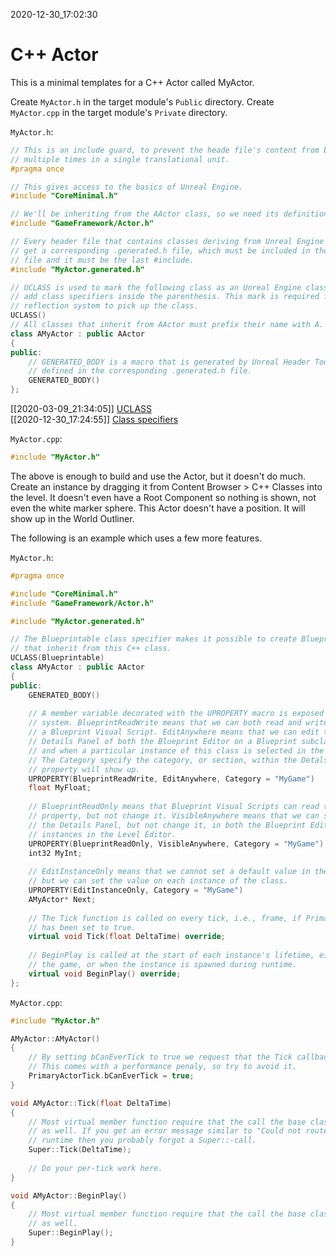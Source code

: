 2020-12-30_17:02:30

# C++ Actor

This is a minimal templates for a C++ Actor called MyActor.

Create `MyActor.h` in the target module's `Public` directory.
Create `MyActor.cpp` in the target module's `Private` directory.


`MyActor.h`:
```cpp
// This is an include guard, to prevent the heade file's content from being included
// multiple times in a single translational unit.
#pragma once

// This gives access to the basics of Unreal Engine.
#include "CoreMinimal.h"

// We'll be inheriting from the AActor class, so we need its definition.
#include "GameFramework/Actor.h"

// Every header file that contains classes deriving from Unreal Engine classes
// get a corresponding .generated.h file, which must be included in the header
// file and it must be the last #include.
#include "MyActor.generated.h"

// UCLASS is used to mark the following class as an Unreal Engine class. One may
// add class specifiers inside the parenthesis. This mark is required for the
// reflection system to pick up the class.
UCLASS()
// All classes that inherit from AActor must prefix their name with A.
class AMyActor : public AActor
{
public:
    // GENERATED_BODY is a macro that is generated by Unreal Header Tool and is
    // defined in the corresponding .generated.h file.
	GENERATED_BODY()
};
```

[[2020-03-09_21:34:05]] [UCLASS](./UCLASS.md)  
[[2020-12-30_17:24:55]] [Class specifiers](./Class%20specifiers.md)  

`MyActor.cpp`:
```cpp
#include "MyActor.h"
```

The above is enough to build and use the Actor, but it doesn't do much.
Create an instance by dragging it from Content Browser > C++ Classes into the level.
It doesn't even have a Root Component so nothing is shown, not even the white marker sphere.
This Actor doesn't have a position.
It will show up in the World Outliner.

The following is an example which uses a few more features.

`MyActor.h`:
```cpp
#pragma once

#include "CoreMinimal.h"
#include "GameFramework/Actor.h"

#include "MyActor.generated.h"

// The Blueprintable class specifier makes it possible to create Blueprint classes
// that inherit from this C++ class.
UCLASS(Blueprintable)
class AMyActor : public AActor
{
public:
	GENERATED_BODY()
    
    // A member variable decorated with the UPROPERTY macro is exposed to the reflection
    // system. BlueprintReadWrite means that we can both read and write this value from
    // a Blueprint Visual Script. EditAnywhere means that we can edit this value in the
    // Details Panel of both the Blueprint Editor on a Blueprint subclass of this type,
    // and when a particular instance of this class is selected in the Level Editor.
    // The Category specify the category, or section, within the Detals Panel where this
    // property will show up.
    UPROPERTY(BlueprintReadWrite, EditAnywhere, Category = "MyGame")
    float MyFloat;
    
    // BlueprintReadOnly means that Blueprint Visual Scripts can read the value of this
    // property, but not change it. VisibleAnywhere means that we can see the value in
    // the Details Panel, but not change it, in both the Blueprint Editor and for specific
    // instances in the Level Editor.
    UPROPERTY(BlueprintReadOnly, VisibleAnywhere, Category = "MyGame")
    int32 MyInt;
    
    // EditInstanceOnly means that we cannot set a default value in the Blueprint Editor,
    // but we can set the value on each instance of the class.
    UPROPERTY(EditInstanceOnly, Category = "MyGame")
    AMyActor* Next;
    
    // The Tick function is called on every tick, i.e., frame, if PrimaryActorTick.bCanEverTick
    // has been set to true.
    virtual void Tick(float DeltaTime) override;
    
    // BeginPlay is called at the start of each instance's lifetime, either at the start of
    // the game, or when the instance is spawned during runtime.
    virtual void BeginPlay() override;
};

```

`MyActor.cpp`:
```cpp
#include "MyActor.h"

AMyActor::AMyActor()
{
    // By setting bCanEverTick to true we request that the Tick callback is called.
    // This comes with a performance penaly, so try to avoid it.
    PrimaryActorTick.bCanEverTick = true;
}

void AMyActor::Tick(float DeltaTime)
{
    // Most virtual member function require that the call the base class implementation
    // as well. If you get an error message similar to "Could not route call to ..." during
    // runtime then you probably forgot a Super::-call.
    Super::Tick(DeltaTime);
    
    // Do your per-tick work here.
}

void AMyActor::BeginPlay()
{
    // Most virtual member function require that the call the base class implementation
    // as well.
    Super::BeginPlay();
}
```